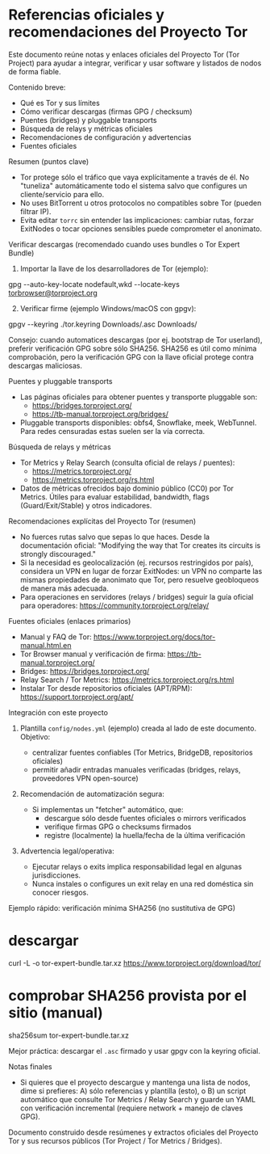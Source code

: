 # Referencias oficiales y recomendaciones del Proyecto Tor

Este documento reúne notas y enlaces oficiales del Proyecto Tor (Tor Project) para
ayudar a integrar, verificar y usar software y listados de nodos de forma fiable.

Contenido breve:

- Qué es Tor y sus límites
- Cómo verificar descargas (firmas GPG / checksum)
- Puentes (bridges) y pluggable transports
- Búsqueda de relays y métricas oficiales
- Recomendaciones de configuración y advertencias
- Fuentes oficiales

Resumen (puntos clave)

- Tor protege sólo el tráfico que vaya explícitamente a través de él. No "tuneliza"
  automáticamente todo el sistema salvo que configures un cliente/servicio para ello.
- No uses BitTorrent u otros protocolos no compatibles sobre Tor (pueden filtrar IP).
- Evita editar `torrc` sin entender las implicaciones: cambiar rutas, forzar ExitNodes o
  tocar opciones sensibles puede comprometer el anonimato.

Verificar descargas (recomendado cuando uses bundles o Tor Expert Bundle)

1) Importar la llave de los desarrolladores de Tor (ejemplo):

  gpg --auto-key-locate nodefault,wkd --locate-keys torbrowser@torproject.org

2) Verificar firme (ejemplo Windows/macOS con gpgv):

  gpgv --keyring ./tor.keyring Downloads/<archivo>.asc Downloads/<archivo>

Consejo: cuando automatices descargas (por ej. bootstrap de Tor userland), preferir
verificación GPG sobre sólo SHA256. SHA256 es útil como mínima comprobación, pero
la verificación GPG con la llave oficial protege contra descargas maliciosas.

Puentes y pluggable transports

- Las páginas oficiales para obtener puentes y transporte pluggable son:
  - https://bridges.torproject.org/
  - https://tb-manual.torproject.org/bridges/
- Pluggable transports disponibles: obfs4, Snowflake, meek, WebTunnel. Para redes censuradas
  estas suelen ser la vía correcta.

Búsqueda de relays y métricas

- Tor Metrics y Relay Search (consulta oficial de relays / puentes):
  - https://metrics.torproject.org/
  - https://metrics.torproject.org/rs.html
- Datos de métricas ofrecidos bajo dominio público (CC0) por Tor Metrics. Útiles para
  evaluar estabilidad, bandwidth, flags (Guard/Exit/Stable) y otros indicadores.

Recomendaciones explícitas del Proyecto Tor (resumen)

- No fuerces rutas salvo que sepas lo que haces. Desde la documentación oficial:
  "Modifying the way that Tor creates its circuits is strongly discouraged."
- Si la necesidad es geolocalización (ej. recursos restringidos por país), considera
  un VPN en lugar de forzar ExitNodes: un VPN no comparte las mismas propiedades de
  anonimato que Tor, pero resuelve geobloqueos de manera más adecuada.
- Para operaciones en servidores (relays / bridges) seguir la guía oficial para operadores:
  https://community.torproject.org/relay/

Fuentes oficiales (enlaces primarios)

- Manual y FAQ de Tor: https://www.torproject.org/docs/tor-manual.html.en
- Tor Browser manual y verificación de firma: https://tb-manual.torproject.org/
- Bridges: https://bridges.torproject.org/
- Relay Search / Tor Metrics: https://metrics.torproject.org/rs.html
- Instalar Tor desde repositorios oficiales (APT/RPM): https://support.torproject.org/apt/

Integración con este proyecto

1) Plantilla `config/nodes.yml` (ejemplo) creada al lado de este documento. Objetivo:
   - centralizar fuentes confiables (Tor Metrics, BridgeDB, repositorios oficiales)
   - permitir añadir entradas manuales verificadas (bridges, relays, proveedores VPN open-source)

2) Recomendación de automatización segura:
   - Si implementas un "fetcher" automático, que:
     * descargue sólo desde fuentes oficiales o mirrors verificados
     * verifique firmas GPG o checksums firmados
     * registre (localmente) la huella/fecha de la última verificación

3) Advertencia legal/operativa:
   - Ejecutar relays o exits implica responsabilidad legal en algunas jurisdicciones.
   - Nunca instales o configures un exit relay en una red doméstica sin conocer riesgos.

Ejemplo rápido: verificación mínima SHA256 (no sustitutiva de GPG)

  # descargar
  curl -L -o tor-expert-bundle.tar.xz https://www.torproject.org/download/tor/
  # comprobar SHA256 provista por el sitio (manual)
  sha256sum tor-expert-bundle.tar.xz

Mejor práctica: descargar el `.asc` firmado y usar gpgv con la keyring oficial.

Notas finales

- Si quieres que el proyecto descargue y mantenga una lista de nodos, dime si prefieres:
  A) sólo referencias y plantilla (esto), o
  B) un script automático que consulte Tor Metrics / Relay Search y guarde un YAML
     con verificación incremental (requiere network + manejo de claves GPG).

Documento construido desde resúmenes y extractos oficiales del Proyecto Tor
y sus recursos públicos (Tor Project / Tor Metrics / Bridges).
